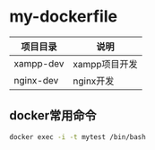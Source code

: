 # my-dockerfile

项目目录|说明
--------------------|-----------------------
xampp-dev|xampp项目开发
nginx-dev|nginx开发

## docker常用命令

```sh
docker exec -i -t mytest /bin/bash
```

